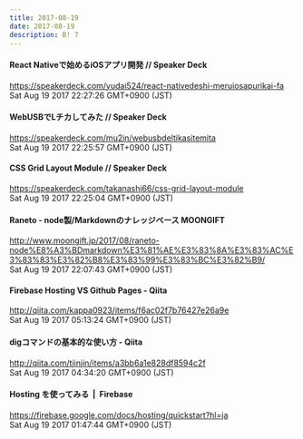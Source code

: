 ```yaml
---
title: 2017-08-19
date: 2017-08-19
description: B! 7
---
```


#### React Nativeで始めるiOSアプリ開発 // Speaker Deck
https://speakerdeck.com/yudai524/react-nativedeshi-meruiosapurikai-fa<br>
Sat Aug 19 2017 22:27:26 GMT+0900 (JST)<br>


#### WebUSBでLチカしてみた // Speaker Deck
https://speakerdeck.com/mu2in/webusbdeltikasitemita<br>
Sat Aug 19 2017 22:25:57 GMT+0900 (JST)<br>


#### CSS Grid Layout Module // Speaker Deck
https://speakerdeck.com/takanashi66/css-grid-layout-module<br>
Sat Aug 19 2017 22:25:04 GMT+0900 (JST)<br>


#### Raneto - node製/Markdownのナレッジベース MOONGIFT
http://www.moongift.jp/2017/08/raneto-node%E8%A3%BDmarkdown%E3%81%AE%E3%83%8A%E3%83%AC%E3%83%83%E3%82%B8%E3%83%99%E3%83%BC%E3%82%B9/<br>
Sat Aug 19 2017 22:07:43 GMT+0900 (JST)<br>


#### Firebase Hosting VS Github Pages - Qiita
http://qiita.com/kappa0923/items/f6ac02f7b76427e26a9e<br>
Sat Aug 19 2017 05:13:24 GMT+0900 (JST)<br>


#### digコマンドの基本的な使い方 - Qiita
http://qiita.com/tjinjin/items/a3bb6a1e828df8594c2f<br>
Sat Aug 19 2017 04:34:20 GMT+0900 (JST)<br>


#### Hosting を使ってみる  |  Firebase
https://firebase.google.com/docs/hosting/quickstart?hl=ja<br>
Sat Aug 19 2017 01:47:44 GMT+0900 (JST)<br>


